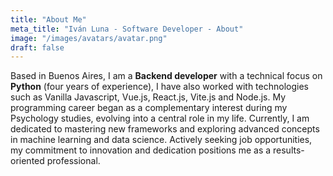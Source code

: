 ```yaml
---
title: "About Me"
meta_title: "Iván Luna - Software Developer - About"
image: "/images/avatars/avatar.png"
draft: false
---
```

 
Based in Buenos Aires, I am a **Backend developer** with a technical focus on **Python** (four years of experience), I have also worked with technologies such as Vanilla Javascript, Vue.js, React.js, Vite.js and Node.js. My programming career began as a complementary interest during my Psychology studies, evolving into a central role in my life. Currently, I am dedicated to mastering new frameworks and exploring advanced concepts in machine learning and data science. Actively seeking job opportunities, my commitment to innovation and dedication positions me as a results-oriented professional.
